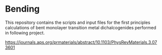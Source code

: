 # Bending
This repository contains the scripts and input files for the first principles calculations of
bent monolayer transition metal dichalcogenides performed in following project.

https://journals.aps.org/prmaterials/abstract/10.1103/PhysRevMaterials.3.073601
